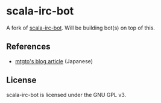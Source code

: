 scala-irc-bot
========

A fork of [scala-irc-bot](https://github.com/scala-irc-bot/scala-irc-bot). Will be building bot(s) on top of this.

## References
- [mtgto's blog article](http://mtgto.hatenablog.com/entry/2012/12/16/223224) (Japanese)

## License
scala-irc-bot is licensed under the GNU GPL v3.

